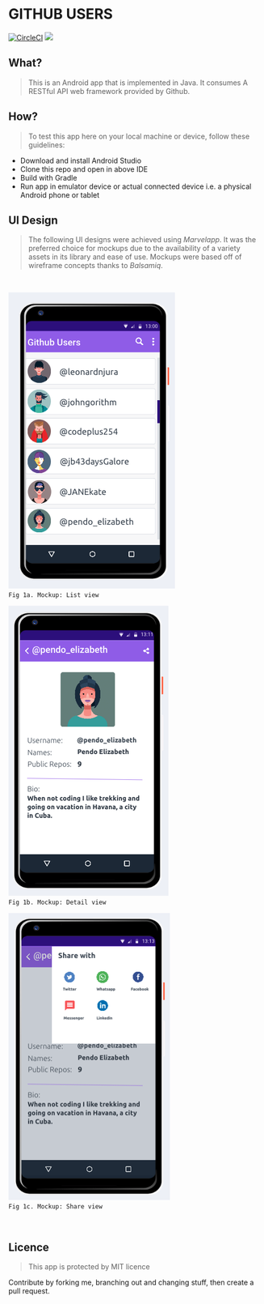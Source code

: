 GITHUB USERS
============
[![CircleCI](https://circleci.com/gh/leonardnjura/github-users/tree/develop.svg?style=svg)](https://circleci.com/gh/leonardnjura/github-users/tree/develop)
<a href="https://codeclimate.com/github/leonardnjura/github-users/maintainability"><img src="https://api.codeclimate.com/v1/badges/32c6b30fd10ca26e9ea1/maintainability" /></a>


What?
-----
> This is an Android app that is implemented in Java. It consumes A RESTful API web framework provided by Github.



How?
----
> To test this app here on your local machine or device, follow these guidelines:

* Download and install Android Studio
* Clone this repo and open in above IDE
* Build with Gradle
* Run app in emulator device or actual connected device i.e. a physical Android phone or tablet



UI Design
---------
> The following UI designs were achieved using *Marvelapp*. It was the preferred choice for mockups due to the availability of a variety assets in its library and ease of use. Mockups were based off of wireframe concepts thanks to *Balsamiq*.
<br />

![alt text](https://raw.githubusercontent.com/leonardnjura/github-users/ft-design-mockups-158792524/wireframes/mockup-00.png)
<br />
`Fig 1a. Mockup: List view`


![alt text](https://raw.githubusercontent.com/leonardnjura/github-users/ft-design-mockups-158792524/wireframes/mockup-01.png)
<br />
`Fig 1b. Mockup: Detail view`


![alt text](https://raw.githubusercontent.com/leonardnjura/github-users/ft-design-mockups-158792524/wireframes/mockup-02.png)
<br />
`Fig 1c. Mockup: Share view`

<p>&nbsp;</p>

Licence
--------
>This app is protected by MIT licence<br />

Contribute by forking me, branching out and changing stuff, then create a pull request.


<p>&nbsp;</p>